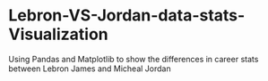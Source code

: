 # Lebron-VS-Jordan-data-stats-Visualization
Using Pandas and Matplotlib to show the differences in career stats between Lebron James and Micheal Jordan
